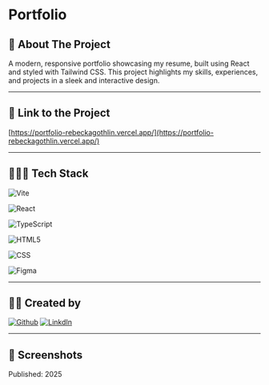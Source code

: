 # Portfolio

## 📄 About The Project

A modern, responsive portfolio showcasing my resume, built using React and styled with Tailwind CSS. This project highlights my skills, experiences, and projects in a sleek and interactive design.

---

## 🔗 Link to the Project

[https://portfolio-rebeckagothlin.vercel.app/](https://portfolio-rebeckagothlin.vercel.app/)

---

## 👨🏻‍💻 Tech Stack

![Vite](https://img.shields.io/badge/Vite-B73BFE?style=for-the-badge&logo=vite&logoColor=FFD62E)

![React](https://img.shields.io/badge/react-%2320232a.svg?style=for-the-badge&logo=react&logoColor=%2361DAFB)

![TypeScript](https://img.shields.io/badge/typescript-%23007ACC.svg?style=for-the-badge&logo=typescript&logoColor=white)

![HTML5](https://img.shields.io/badge/HTML5-E34F26?style=for-the-badge&logo=html5&logoColor=white)

![CSS](https://img.shields.io/badge/CSS3-1572B6?style=for-the-badge&logo=css3&logoColor=white)

![Figma](https://img.shields.io/badge/Figma-F24E1E?style=for-the-badge&logo=figma&logoColor=white)

---

## 👩‍💻 Created by

[![Github](https://img.shields.io/badge/Rebecka%20Göthlin-100000?style=for-the-badge&logo=github&logoColor=white)](https://github.com/RebeckaGothlin) [![LinkdIn](https://img.shields.io/badge/Rebecka%20Göthlin-0077B5?style=for-the-badge&logo=linkedin&logoColor=white)](https://www.linkedin.com/in/rebecka-g%C3%B6thlin-963037280/)

---

## 📸 Screenshots

Published: 2025
